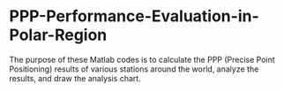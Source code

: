 # PPP-Performance-Evaluation-in-Polar-Region
The purpose of these Matlab codes is to calculate the PPP (Precise Point Positioning) results of various stations around the world, analyze the results, and draw the analysis chart.  
